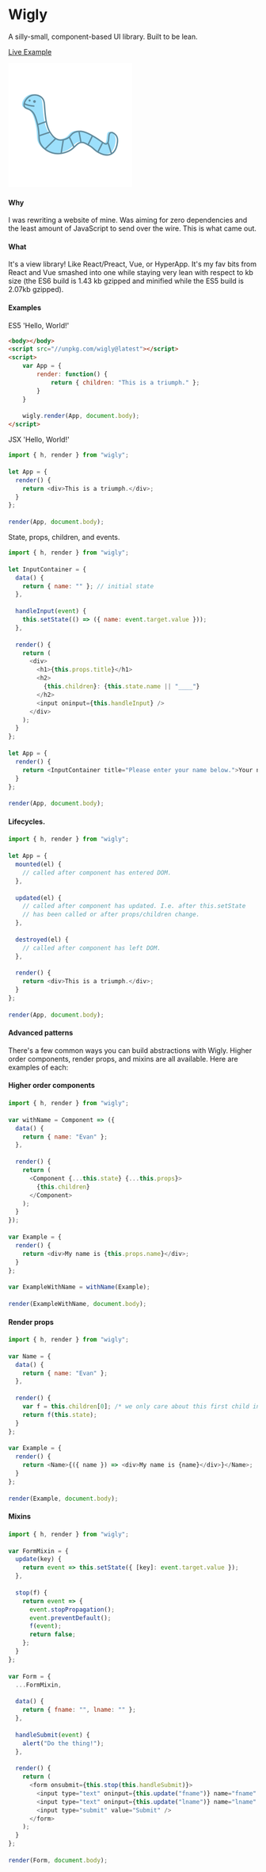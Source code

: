 # Wigly

A silly-small, component-based UI library. Built to be lean.

[Live Example](https://codepen.io/minieggs40/project/editor/AwGdww)

<img src="https://raw.githubusercontent.com/mini-eggs/Wigly/master/assets/500x.png" 
     data-canonical-src="https://raw.githubusercontent.com/mini-eggs/Wigly/master/assets/500x.png" width="250" />

#### Why

I was rewriting a website of mine. Was aiming for zero dependencies and the least amount of JavaScript to send over the wire. This is what came out.

#### What

It's a view library! Like React/Preact, Vue, or HyperApp. It's my fav bits from React and Vue smashed into one while staying very lean with respect to kb size (the ES6 build is 1.43 kb gzipped and minified while the ES5 build is 2.07kb gzipped).

#### Examples

ES5 'Hello, World!'

```html
<body></body>
<script src="//unpkg.com/wigly@latest"></script>
<script>
    var App = {
        render: function() {
            return { children: "This is a triumph." };
        }
    }

    wigly.render(App, document.body);
</script>
```

JSX 'Hello, World!'

```javascript
import { h, render } from "wigly";

let App = {
  render() {
    return <div>This is a triumph.</div>;
  }
};

render(App, document.body);
```

State, props, children, and events.

```javascript
import { h, render } from "wigly";

let InputContainer = {
  data() {
    return { name: "" }; // initial state
  },

  handleInput(event) {
    this.setState(() => ({ name: event.target.value }));
  },

  render() {
    return (
      <div>
        <h1>{this.props.title}</h1>
        <h2>
          {this.children}: {this.state.name || "____"}
        </h2>
        <input oninput={this.handleInput} />
      </div>
    );
  }
};

let App = {
  render() {
    return <InputContainer title="Please enter your name below.">Your name is</InputContainer>;
  }
};

render(App, document.body);
```

#### Lifecycles.

```javascript
import { h, render } from "wigly";

let App = {
  mounted(el) {
    // called after component has entered DOM.
  },

  updated(el) {
    // called after component has updated. I.e. after this.setState
    // has been called or after props/children change.
  },

  destroyed(el) {
    // called after component has left DOM.
  },

  render() {
    return <div>This is a triumph.</div>;
  }
};

render(App, document.body);
```

#### Advanced patterns

There's a few common ways you can build abstractions with Wigly. Higher order components, render props, and mixins are all available. Here are examples of each:

#### Higher order components

```javascript
import { h, render } from "wigly";

var withName = Component => ({
  data() {
    return { name: "Evan" };
  },

  render() {
    return (
      <Component {...this.state} {...this.props}>
        {this.children}
      </Component>
    );
  }
});

var Example = {
  render() {
    return <div>My name is {this.props.name}</div>;
  }
};

var ExampleWithName = withName(Example);

render(ExampleWithName, document.body);
```

#### Render props

```javascript
import { h, render } from "wigly";

var Name = {
  data() {
    return { name: "Evan" };
  },

  render() {
    var f = this.children[0]; /* we only care about this first child in this example */
    return f(this.state);
  }
};

var Example = {
  render() {
    return <Name>{({ name }) => <div>My name is {name}</div>}</Name>;
  }
};

render(Example, document.body);
```

#### Mixins

```javascript
import { h, render } from "wigly";

var FormMixin = {
  update(key) {
    return event => this.setState({ [key]: event.target.value });
  },

  stop(f) {
    return event => {
      event.stopPropagation();
      event.preventDefault();
      f(event);
      return false;
    };
  }
};

var Form = {
  ...FormMixin,

  data() {
    return { fname: "", lname: "" };
  },

  handleSubmit(event) {
    alert("Do the thing!");
  },

  render() {
    return (
      <form onsubmit={this.stop(this.handleSubmit)}>
        <input type="text" oninput={this.update("fname")} name="fname" placeholder="First Name" />
        <input type="text" oninput={this.update("lname")} name="lname" placeholder="Last Name" />
        <input type="submit" value="Submit" />
      </form>
    );
  }
};

render(Form, document.body);
```
